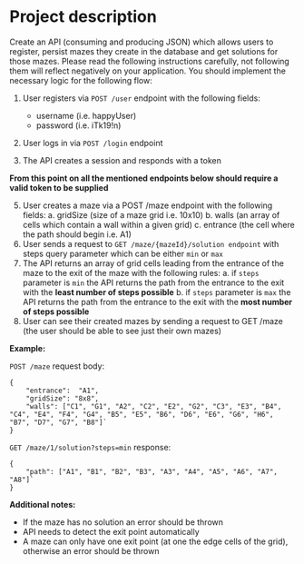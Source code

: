 # Project description #

Create an API (consuming and producing JSON) which allows users to register, persist mazes they 
create in the database and get solutions for those mazes. Please read the following instructions 
carefully, not following them will reflect negatively on your application. 
You should implement the necessary logic for the following flow:

1. User registers via ```POST /user``` endpoint with the following fields:
   * username (i.e. happyUser)
   * password (i.e. iTk19!n)
   
2. User logs in via ```POST /login``` endpoint
3. The API creates a session and responds with a token

**From this point on all the mentioned endpoints below should require a valid token to be supplied**

5. User creates a maze via a POST /maze endpoint with the following fields:
   a. gridSize (size of a maze grid i.e. 10x10)
   b. walls (an array of cells which contain a wall within a given grid)
   c. entrance (the cell where the path should begin i.e. A1)
6. User sends a request to ```GET /maze/{mazeId}/solution endpoint``` with steps query parameter which can be either ```min``` or ```max```
7. The API returns an array of grid cells leading from the entrance of the maze to the exit of the maze with the following rules: 
   a. if ```steps``` parameter is ```min``` the API returns the path from the entrance to the exit with the **least number of steps possible**
   b. if ```steps``` parameter is ```max``` the API returns the path from the entrance to the exit with the **most number of steps possible**
8. User can see their created mazes by sending a request to GET /maze (the user should be able to see just their own mazes)

**Example:**

```POST /maze``` request body:

```
{
    "entrance":  "A1",
    "gridSize": "8x8",
    "walls": ["C1", "G1", "A2", "C2", "E2", "G2", "C3", "E3", "B4", "C4", "E4", "F4", "G4", "B5", "E5", "B6", "D6", "E6", "G6", "H6", "B7", "D7", "G7", "B8"]`
}
```

```GET /maze/1/solution?steps=min``` response:

```
{
    "path": ["A1", "B1", "B2", "B3", "A3", "A4", "A5", "A6", "A7", "A8"]`
}
```

**Additional notes:**

- If the maze has no solution an error should be thrown
- API needs to detect the exit point automatically
- A maze can only have one exit point (at one the edge cells of the grid), otherwise an error should be thrown